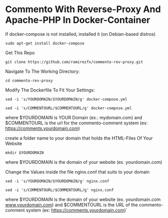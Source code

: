 # Commento With Reverse-Proxy And Apache-PHP In Docker-Container

If docker-compose is not installed, installed it (on Debian-based distros)

`sudo apt-get install docker-compose`

Get This Repo

`git clone https://github.com/ramirezfx/commento-rev-proxy.git`

Navigate To The Working Directory:

`cd commento-rev-proxy`

Modify The Dockerfile To Fit Your Settings:

`sed -i 's/YOURDOMAIN/$YOURDOMAIN/g' docker-compose.yml`

`sed -i 's/COMMENTOURL/$COMMENTOURL/g' docker-compose.yml`

where $YOURDOMAIN is YOUR Domain (ex.: mydomain.com) and $COMMENTOURL is the url for the commento-comment system (ex: https://comments.yourdomain.com)

create a folder name to your domain that holds the HTML-Files Of Your Website

`mkdir $YOURDOMAIN`

where $YOURDOMAIN is the domain of your website (ex. yourdomain.com)


Change the Values inside the file nginx.conf that suits to your domain

`sed -i 's/YOURDOMAIN/$YOURDOMAIN/g' nginx.conf`

`sed -i 's/COMMENTOURL/$COMMENTOURL/g' nginx.conf`

where $YOURDOMAIN is the domain of your website (ex. yourdomain.com www.yourdomain.com) and $COMMENTOURL is the URL of the commento-comment system (ex: https://comments.yourdomain.com)`
